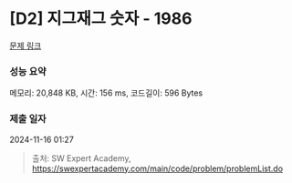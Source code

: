 # [D2] 지그재그 숫자 - 1986 

[문제 링크](https://swexpertacademy.com/main/code/problem/problemDetail.do?contestProbId=AV5PxmBqAe8DFAUq) 

### 성능 요약

메모리: 20,848 KB, 시간: 156 ms, 코드길이: 596 Bytes

### 제출 일자

2024-11-16 01:27



> 출처: SW Expert Academy, https://swexpertacademy.com/main/code/problem/problemList.do